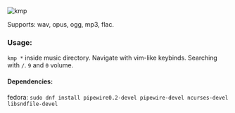![kmp](https://github.com/korei999/kmp2/assets/93387739/c0f52d2b-0e24-4610-8675-44a450484701)

Supports: wav, opus, ogg, mp3, flac.
### Usage:
```kmp *``` inside music directory.
Navigate with vim-like keybinds.
Searching with `/`.
`9` and `0` volume.

#### Dependencies:
fedora: `sudo dnf install pipewire0.2-devel pipewire-devel ncurses-devel libsndfile-devel`
